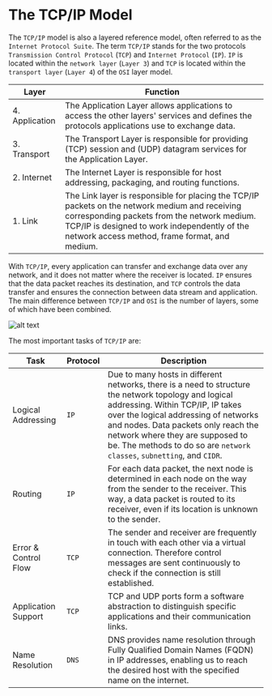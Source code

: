 # The TCP/IP Model

The `TCP/IP` model is also a layered reference model, often referred to as the `Internet Protocol Suite`. The term `TCP/IP` stands for the two protocols `Transmission Control Protocol` (`TCP`) and `Internet Protocol` (`IP`). `IP` is located within the `network layer` (`Layer 3`) and `TCP` is located within the `transport layer` (`Layer 4`) of the `OSI` layer model.

| Layer          | Function                                                                                                                                                                                                                                         |
| -------------- | ------------------------------------------------------------------------------------------------------------------------------------------------------------------------------------------------------------------------------------------------ |
| 4. Application | The Application Layer allows applications to access the other layers' services and defines the protocols applications use to exchange data.                                                                                                      |
| 3. Transport   | The Transport Layer is responsible for providing (TCP) session and (UDP) datagram services for the Application Layer.                                                                                                                            |
| 2. Internet    | The Internet Layer is responsible for host addressing, packaging, and routing functions.                                                                                                                                                         |
| 1. Link        | The Link layer is responsible for placing the TCP/IP packets on the network medium and receiving corresponding packets from the network medium. TCP/IP is designed to work independently of the network access method, frame format, and medium. |

With `TCP/IP`, every application can transfer and exchange data over any network, and it does not matter where the receiver is located. `IP` ensures that the data packet reaches its destination, and `TCP` controls the data transfer and ensures the connection between data stream and application. The main difference between `TCP/IP` and `OSI` is the number of layers, some of which have been combined.

![alt text](image.png)

The most important tasks of `TCP/IP` are:

| Task                 | Protocol | Description                                                                                                                                                                                                                                                                                                                            |
| -------------------- | -------- | -------------------------------------------------------------------------------------------------------------------------------------------------------------------------------------------------------------------------------------------------------------------------------------------------------------------------------------- |
| Logical Addressing   | `IP`     | Due to many hosts in different networks, there is a need to structure the network topology and logical addressing. Within TCP/IP, IP takes over the logical addressing of networks and nodes. Data packets only reach the network where they are supposed to be. The methods to do so are `network classes`, `subnetting`, and `CIDR`. |
| Routing              | `IP`     | For each data packet, the next node is determined in each node on the way from the sender to the receiver. This way, a data packet is routed to its receiver, even if its location is unknown to the sender.                                                                                                                           |
| Error & Control Flow | `TCP`    | The sender and receiver are frequently in touch with each other via a virtual connection. Therefore control messages are sent continuously to check if the connection is still established.                                                                                                                                            |
| Application Support  | `TCP`    | TCP and UDP ports form a software abstraction to distinguish specific applications and their communication links.                                                                                                                                                                                                                      |
| Name Resolution      | `DNS`    | DNS provides name resolution through Fully Qualified Domain Names (FQDN) in IP addresses, enabling us to reach the desired host with the specified name on the internet.                                                                                                                                                               |
